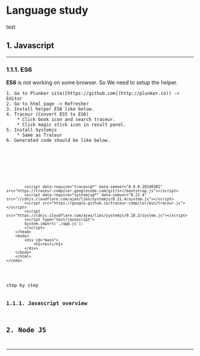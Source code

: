 # Language study

test

## 1. Javascript

* * *

### 1.1.1. ES6

 **ES6** is not working on some browser. So We need to setup the helper.

    1. Go to Plunker site([https://github.com](http://plunker.co)) -> Editor
    2. Go to html page -> Refresher
    3. Install helper ES6 like below.
    4. Traceur (Convert ES5 to ES6)
        * Click book icon and search traceur.
        * Click magic stick icon in result panel.
    5. Install Systemjs
        * Same as Traceur
    6. Generated code should be like below.

<pre>
    <code ty>
    <!DOCTYPE html>
        <html>
        <head>
            <script data-require="traceur@*" data-semver="0.0.0-20140302" src="https://traceur-compiler.googlecode.com/git/bin/traceur.js"></script>
            <script data-require="traceur@*" data-semver="0.0.0-20140302" src="https://traceur-compiler.googlecode.com/git/src/bootstrap.js"></script>
            <script data-require="systemjs@*" data-semver="0.21.4" src="//cdnjs.cloudflare.com/ajax/libs/systemjs/0.21.4/system.js"></script>
            <script src="https://google.github.io/traceur-compiler/bin/traceur.js"></script>
            <script src="https://cdnjs.cloudflare.com/ajax/libs/systemjs/0.18.2/system.js"></script>
            <script type="text/javascript">
            System.import('./app.js');
            </script>
        </head>
        <body>
            <div id="main">
                <h1>test</h1>
            </div>
        </body>
        </html>
    </code>
</pre>
step by step

### 1.1.1. Javascript overview

## 2. Node JS

* * *

